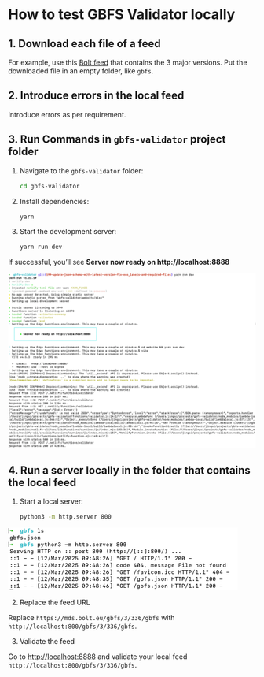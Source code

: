# How to test GBFS Validator locally

## 1. Download each file of a feed

For example, use this [Bolt feed](https://mds.bolt.eu/gbfs/3/336/gbfs) that contains the 3 major versions. Put the downloaded file in an empty folder, like `gbfs`.

## 2. Introduce errors in the local feed

Introduce errors as per requirement.

## 3. Run Commands in `gbfs-validator` project folder

1. Navigate to the `gbfs-validator` folder:
    ```sh
    cd gbfs-validator
    ```

2. Install dependencies:
    ```sh
    yarn
    ```

3. Start the development server:
    ```sh
    yarn run dev
    ```

If successful, you’ll see **Server now ready on http://localhost:8888**

![image.png](./local-test1.png)

## 4. Run a server locally in the folder that contains the local feed

1. Start a local server:
    ```sh
    python3 -m http.server 800
    ```

![image.png](./local-test2.png)

2. Replace the feed URL

Replace `https://mds.bolt.eu/gbfs/3/336/gbfs` with `http://localhost:800/gbfs/3/336/gbfs`.

3. Validate the feed

Go to [http://localhost:8888](http://localhost:8888) and validate your local feed `http://localhost:800/gbfs/3/336/gbfs`.
